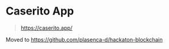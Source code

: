 # Caserito App

> https://caserito.app/

Moved to https://github.com/plasenca-d/hackaton-blockchain
